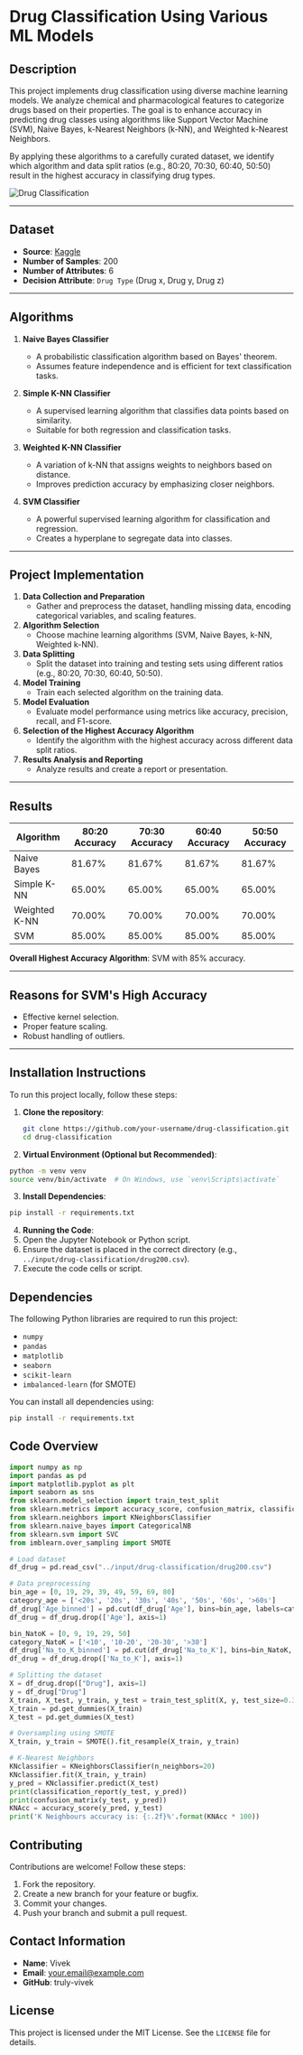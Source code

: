 # Drug Classification Using Various ML Models

## Description
This project implements drug classification using diverse machine learning models. We analyze chemical and pharmacological features to categorize drugs based on their properties. The goal is to enhance accuracy in predicting drug classes using algorithms like Support Vector Machine (SVM), Naive Bayes, k-Nearest Neighbors (k-NN), and Weighted k-Nearest Neighbors.

By applying these algorithms to a carefully curated dataset, we identify which algorithm and data split ratios (e.g., 80:20, 70:30, 60:40, 50:50) result in the highest accuracy in classifying drug types.

![Drug Classification](https://vivek76.pages.dev/assets/dc.png)

---

## Dataset
- **Source**: [Kaggle](https://www.kaggle.com)
- **Number of Samples**: 200
- **Number of Attributes**: 6
- **Decision Attribute**: `Drug Type` (Drug x, Drug y, Drug z)

---

## Algorithms
1. **Naive Bayes Classifier**
   - A probabilistic classification algorithm based on Bayes' theorem.
   - Assumes feature independence and is efficient for text classification tasks.

2. **Simple K-NN Classifier**
   - A supervised learning algorithm that classifies data points based on similarity.
   - Suitable for both regression and classification tasks.

3. **Weighted K-NN Classifier**
   - A variation of k-NN that assigns weights to neighbors based on distance.
   - Improves prediction accuracy by emphasizing closer neighbors.

4. **SVM Classifier**
   - A powerful supervised learning algorithm for classification and regression.
   - Creates a hyperplane to segregate data into classes.

---

## Project Implementation
1. **Data Collection and Preparation**
   - Gather and preprocess the dataset, handling missing data, encoding categorical variables, and scaling features.
2. **Algorithm Selection**
   - Choose machine learning algorithms (SVM, Naive Bayes, k-NN, Weighted k-NN).
3. **Data Splitting**
   - Split the dataset into training and testing sets using different ratios (e.g., 80:20, 70:30, 60:40, 50:50).
4. **Model Training**
   - Train each selected algorithm on the training data.
5. **Model Evaluation**
   - Evaluate model performance using metrics like accuracy, precision, recall, and F1-score.
6. **Selection of the Highest Accuracy Algorithm**
   - Identify the algorithm with the highest accuracy across different data split ratios.
7. **Results Analysis and Reporting**
   - Analyze results and create a report or presentation.

---

## Results
| Algorithm          | 80:20 Accuracy | 70:30 Accuracy | 60:40 Accuracy | 50:50 Accuracy |
|--------------------|----------------|----------------|----------------|----------------|
| Naive Bayes        | 81.67%         | 81.67%         | 81.67%         | 81.67%         |
| Simple K-NN        | 65.00%         | 65.00%         | 65.00%         | 65.00%         |
| Weighted K-NN      | 70.00%         | 70.00%         | 70.00%         | 70.00%         |
| SVM                | 85.00%         | 85.00%         | 85.00%         | 85.00%         |

**Overall Highest Accuracy Algorithm**: SVM with 85% accuracy.

---

## Reasons for SVM's High Accuracy
- Effective kernel selection.
- Proper feature scaling.
- Robust handling of outliers.

---

## Installation Instructions
To run this project locally, follow these steps:

1. **Clone the repository**:
   ```bash
   git clone https://github.com/your-username/drug-classification.git
   cd drug-classification

2. **Virtual Environment (Optional but Recommended)**:
```bash
python -m venv venv
source venv/bin/activate  # On Windows, use `venv\Scripts\activate`
```

3. **Install Dependencies**:
```bash
pip install -r requirements.txt
```

4. **Running the Code**:
1. Open the Jupyter Notebook or Python script.
2. Ensure the dataset is placed in the correct directory (e.g., `../input/drug-classification/drug200.csv`).
3. Execute the code cells or script.

## Dependencies
The following Python libraries are required to run this project:
- `numpy`
- `pandas`
- `matplotlib`
- `seaborn`
- `scikit-learn`
- `imbalanced-learn` (for SMOTE)

You can install all dependencies using:
```bash
pip install -r requirements.txt
```

## Code Overview
```python
import numpy as np
import pandas as pd
import matplotlib.pyplot as plt
import seaborn as sns
from sklearn.model_selection import train_test_split
from sklearn.metrics import accuracy_score, confusion_matrix, classification_report
from sklearn.neighbors import KNeighborsClassifier
from sklearn.naive_bayes import CategoricalNB
from sklearn.svm import SVC
from imblearn.over_sampling import SMOTE

# Load dataset
df_drug = pd.read_csv("../input/drug-classification/drug200.csv")

# Data preprocessing
bin_age = [0, 19, 29, 39, 49, 59, 69, 80]
category_age = ['<20s', '20s', '30s', '40s', '50s', '60s', '>60s']
df_drug['Age_binned'] = pd.cut(df_drug['Age'], bins=bin_age, labels=category_age)
df_drug = df_drug.drop(['Age'], axis=1)

bin_NatoK = [0, 9, 19, 29, 50]
category_NatoK = ['<10', '10-20', '20-30', '>30']
df_drug['Na_to_K_binned'] = pd.cut(df_drug['Na_to_K'], bins=bin_NatoK, labels=category_NatoK)
df_drug = df_drug.drop(['Na_to_K'], axis=1)

# Splitting the dataset
X = df_drug.drop(["Drug"], axis=1)
y = df_drug["Drug"]
X_train, X_test, y_train, y_test = train_test_split(X, y, test_size=0.3, random_state=0)
X_train = pd.get_dummies(X_train)
X_test = pd.get_dummies(X_test)

# Oversampling using SMOTE
X_train, y_train = SMOTE().fit_resample(X_train, y_train)

# K-Nearest Neighbors
KNclassifier = KNeighborsClassifier(n_neighbors=20)
KNclassifier.fit(X_train, y_train)
y_pred = KNclassifier.predict(X_test)
print(classification_report(y_test, y_pred))
print(confusion_matrix(y_test, y_pred))
KNAcc = accuracy_score(y_pred, y_test)
print('K Neighbours accuracy is: {:.2f}%'.format(KNAcc * 100))
```

## Contributing
Contributions are welcome! Follow these steps:
1. Fork the repository.
2. Create a new branch for your feature or bugfix.
3. Commit your changes.
4. Push your branch and submit a pull request.

## Contact Information
- **Name**: Vivek
- **Email**: your.email@example.com
- **GitHub**: truly-vivek

## License
This project is licensed under the MIT License. See the `LICENSE` file for details.
